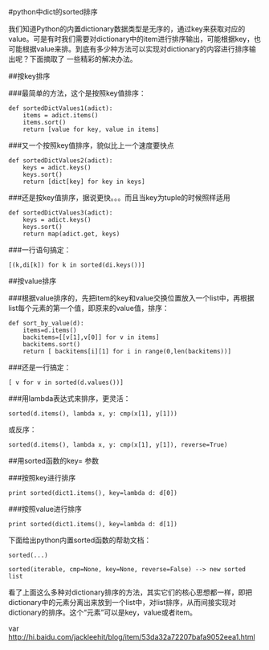 #python中dict的sorted排序

我们知道Python的内置dictionary数据类型是无序的，通过key来获取对应的value。可是有时我们需要对dictionary中的item进行排序输出，可能根据key，也可能根据value来排。到底有多少种方法可以实现对dictionary的内容进行排序输出呢？下面摘取了 一些精彩的解决办法。 

##按key排序

###最简单的方法，这个是按照key值排序： 

    def sortedDictValues1(adict): 
        items = adict.items() 
        items.sort() 
        return [value for key, value in items] 

###又一个按照key值排序，貌似比上一个速度要快点 

    def sortedDictValues2(adict): 
        keys = adict.keys() 
        keys.sort() 
        return [dict[key] for key in keys] 

###还是按key值排序，据说更快。。。而且当key为tuple的时候照样适用 

    def sortedDictValues3(adict): 
        keys = adict.keys() 
        keys.sort() 
        return map(adict.get, keys) 

###一行语句搞定： 

    [(k,di[k]) for k in sorted(di.keys())] 

##按value排序

###根据value排序的，先把item的key和value交换位置放入一个list中，再根据list每个元素的第一个值，即原来的value值，排序： 

    def sort_by_value(d): 
        items=d.items() 
        backitems=[[v[1],v[0]] for v in items] 
        backitems.sort() 
        return [ backitems[i][1] for i in range(0,len(backitems))] 

###还是一行搞定： 

    [ v for v in sorted(d.values())] 

###用lambda表达式来排序，更灵活： 

    sorted(d.items(), lambda x, y: cmp(x[1], y[1]))

或反序： 

    sorted(d.items(), lambda x, y: cmp(x[1], y[1]), reverse=True) 

##用sorted函数的key= 参数

###按照key进行排序 

    print sorted(dict1.items(), key=lambda d: d[0]) 

###按照value进行排序 

    print sorted(dict1.items(), key=lambda d: d[1]) 

下面给出python内置sorted函数的帮助文档： 

    sorted(...) 

    sorted(iterable, cmp=None, key=None, reverse=False) --> new sorted list

看了上面这么多种对dictionary排序的方法，其实它们的核心思想都一样，即把dictionary中的元素分离出来放到一个list中，对list排序，从而间接实现对dictionary的排序。这个“元素”可以是key，value或者item。 

var   http://hi.baidu.com/jackleehit/blog/item/53da32a72207bafa9052eea1.html 

